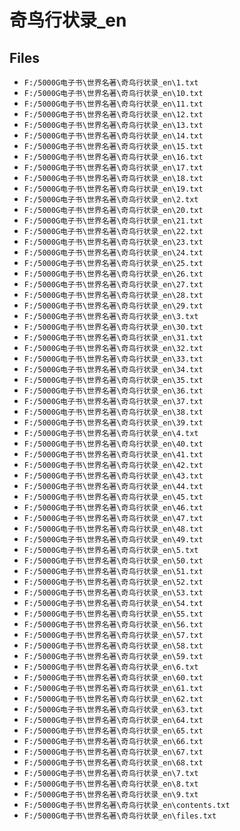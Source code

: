 # 奇鸟行状录_en

## Files

- `F:/5000G电子书\世界名著\奇鸟行状录_en\1.txt`
- `F:/5000G电子书\世界名著\奇鸟行状录_en\10.txt`
- `F:/5000G电子书\世界名著\奇鸟行状录_en\11.txt`
- `F:/5000G电子书\世界名著\奇鸟行状录_en\12.txt`
- `F:/5000G电子书\世界名著\奇鸟行状录_en\13.txt`
- `F:/5000G电子书\世界名著\奇鸟行状录_en\14.txt`
- `F:/5000G电子书\世界名著\奇鸟行状录_en\15.txt`
- `F:/5000G电子书\世界名著\奇鸟行状录_en\16.txt`
- `F:/5000G电子书\世界名著\奇鸟行状录_en\17.txt`
- `F:/5000G电子书\世界名著\奇鸟行状录_en\18.txt`
- `F:/5000G电子书\世界名著\奇鸟行状录_en\19.txt`
- `F:/5000G电子书\世界名著\奇鸟行状录_en\2.txt`
- `F:/5000G电子书\世界名著\奇鸟行状录_en\20.txt`
- `F:/5000G电子书\世界名著\奇鸟行状录_en\21.txt`
- `F:/5000G电子书\世界名著\奇鸟行状录_en\22.txt`
- `F:/5000G电子书\世界名著\奇鸟行状录_en\23.txt`
- `F:/5000G电子书\世界名著\奇鸟行状录_en\24.txt`
- `F:/5000G电子书\世界名著\奇鸟行状录_en\25.txt`
- `F:/5000G电子书\世界名著\奇鸟行状录_en\26.txt`
- `F:/5000G电子书\世界名著\奇鸟行状录_en\27.txt`
- `F:/5000G电子书\世界名著\奇鸟行状录_en\28.txt`
- `F:/5000G电子书\世界名著\奇鸟行状录_en\29.txt`
- `F:/5000G电子书\世界名著\奇鸟行状录_en\3.txt`
- `F:/5000G电子书\世界名著\奇鸟行状录_en\30.txt`
- `F:/5000G电子书\世界名著\奇鸟行状录_en\31.txt`
- `F:/5000G电子书\世界名著\奇鸟行状录_en\32.txt`
- `F:/5000G电子书\世界名著\奇鸟行状录_en\33.txt`
- `F:/5000G电子书\世界名著\奇鸟行状录_en\34.txt`
- `F:/5000G电子书\世界名著\奇鸟行状录_en\35.txt`
- `F:/5000G电子书\世界名著\奇鸟行状录_en\36.txt`
- `F:/5000G电子书\世界名著\奇鸟行状录_en\37.txt`
- `F:/5000G电子书\世界名著\奇鸟行状录_en\38.txt`
- `F:/5000G电子书\世界名著\奇鸟行状录_en\39.txt`
- `F:/5000G电子书\世界名著\奇鸟行状录_en\4.txt`
- `F:/5000G电子书\世界名著\奇鸟行状录_en\40.txt`
- `F:/5000G电子书\世界名著\奇鸟行状录_en\41.txt`
- `F:/5000G电子书\世界名著\奇鸟行状录_en\42.txt`
- `F:/5000G电子书\世界名著\奇鸟行状录_en\43.txt`
- `F:/5000G电子书\世界名著\奇鸟行状录_en\44.txt`
- `F:/5000G电子书\世界名著\奇鸟行状录_en\45.txt`
- `F:/5000G电子书\世界名著\奇鸟行状录_en\46.txt`
- `F:/5000G电子书\世界名著\奇鸟行状录_en\47.txt`
- `F:/5000G电子书\世界名著\奇鸟行状录_en\48.txt`
- `F:/5000G电子书\世界名著\奇鸟行状录_en\49.txt`
- `F:/5000G电子书\世界名著\奇鸟行状录_en\5.txt`
- `F:/5000G电子书\世界名著\奇鸟行状录_en\50.txt`
- `F:/5000G电子书\世界名著\奇鸟行状录_en\51.txt`
- `F:/5000G电子书\世界名著\奇鸟行状录_en\52.txt`
- `F:/5000G电子书\世界名著\奇鸟行状录_en\53.txt`
- `F:/5000G电子书\世界名著\奇鸟行状录_en\54.txt`
- `F:/5000G电子书\世界名著\奇鸟行状录_en\55.txt`
- `F:/5000G电子书\世界名著\奇鸟行状录_en\56.txt`
- `F:/5000G电子书\世界名著\奇鸟行状录_en\57.txt`
- `F:/5000G电子书\世界名著\奇鸟行状录_en\58.txt`
- `F:/5000G电子书\世界名著\奇鸟行状录_en\59.txt`
- `F:/5000G电子书\世界名著\奇鸟行状录_en\6.txt`
- `F:/5000G电子书\世界名著\奇鸟行状录_en\60.txt`
- `F:/5000G电子书\世界名著\奇鸟行状录_en\61.txt`
- `F:/5000G电子书\世界名著\奇鸟行状录_en\62.txt`
- `F:/5000G电子书\世界名著\奇鸟行状录_en\63.txt`
- `F:/5000G电子书\世界名著\奇鸟行状录_en\64.txt`
- `F:/5000G电子书\世界名著\奇鸟行状录_en\65.txt`
- `F:/5000G电子书\世界名著\奇鸟行状录_en\66.txt`
- `F:/5000G电子书\世界名著\奇鸟行状录_en\67.txt`
- `F:/5000G电子书\世界名著\奇鸟行状录_en\68.txt`
- `F:/5000G电子书\世界名著\奇鸟行状录_en\7.txt`
- `F:/5000G电子书\世界名著\奇鸟行状录_en\8.txt`
- `F:/5000G电子书\世界名著\奇鸟行状录_en\9.txt`
- `F:/5000G电子书\世界名著\奇鸟行状录_en\contents.txt`
- `F:/5000G电子书\世界名著\奇鸟行状录_en\files.txt`

